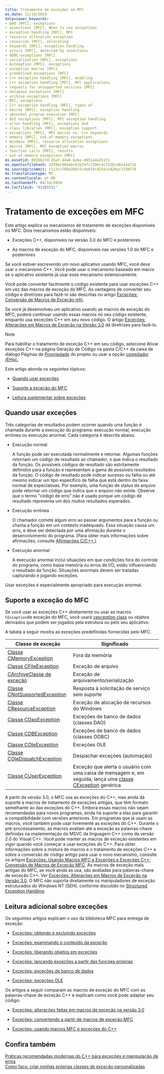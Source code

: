 ```yaml
---
title: Tratamento de exceções em MFC
ms.date: 11/19/2019
helpviewer_keywords:
- DAO [MFC], exceptions
- assertions [MFC], When to use exceptions
- exception handling [MFC], MFC
- resource allocation exception
- resources [MFC], allocating
- keywords [MFC], exception handling
- errors [MFC], detected by assertions
- ODBC exceptions [MFC]
- serialization [MFC], exceptions
- Automation [MFC], exceptions
- exception macros [MFC]
- predefined exceptions [MFC]
- C++ exception handling [MFC], enabling
- C++ exception handling [MFC], MFC applications
- requests for unsupported services [MFC]
- database exceptions [MFC]
- archive exceptions [MFC]
- MFC, exceptions
- C++ exception handling [MFC], types of
- macros [MFC], exception handling
- abnormal program execution [MFC]
- OLE exceptions [MFC], MFC exception handling
- error handling [MFC], exceptions and
- class libraries [MFC], exception support
- exceptions [MFC], MFC macros vs. C++ keywords
- memory [MFC], out-of-memory exceptions
- Windows [MFC], resource allocation exceptions
- macros [MFC], MFC exception macros
- function calls [MFC], results
- out-of-memory exceptions [MFC]
ms.assetid: 0926627d-2ba7-44a6-babe-d851a4a2517c
ms.openlocfilehash: d339ec98dabc6cb24fc7106c4c7238cd6a14a71b
ms.sourcegitcommit: c123cc76bb2b6c5cde6f4c425ece420ac733bf70
ms.translationtype: MT
ms.contentlocale: pt-BR
ms.lasthandoff: 04/14/2020
ms.locfileid: "81365531"
---
```

# <a name="exception-handling-in-mfc"></a>Tratamento de exceções em MFC

Este artigo explica os mecanismos de tratamento de exceções disponíveis no MFC. Dois mecanismos estão disponíveis:

- Exceções C++, disponíveis na versão 3.0 do MFC e posteriores

- As macros de exceção do MFC, disponíveis nas versões 1.0 do MFC e posteriores

Se você estiver escrevendo um novo aplicativo usando MFC, você deve usar o mecanismo C++. Você pode usar o mecanismo baseado em macro se o aplicativo existente já usar esse mecanismo extensivamente.

Você pode converter facilmente o código existente para usar exceções C++ em vez das macros de exceção do MFC. As vantagens de converter seu código e diretrizes para fazê-lo são descritas no artigo [Exceções: Conversão de Macros de Exceção mfc](../mfc/exceptions-converting-from-mfc-exception-macros.md).

Se você já desenvolveu um aplicativo usando as macros de exceção do MFC, poderá continuar usando essas macros no seu código existente, enquanto usa exceções C++ em seu novo código. O artigo [Exceções: Alterações em Macros de Exceção na Versão 3.0](../mfc/exceptions-changes-to-exception-macros-in-version-3-0.md) dá diretrizes para fazê-lo.

> [!NOTE]
> Para habilitar o tratamento de exceção C++ em seu código, selecione Ativar exceções C++ na página Geração de Código na pasta C/C++ da caixa de diálogo Páginas de [Propriedade](../build/reference/property-pages-visual-cpp.md) do projeto ou usar a opção [compilador /EHsc.](../build/reference/eh-exception-handling-model.md)

Este artigo aborda os seguintes tópicos:

- [Quando usar exceções](#_core_when_to_use_exceptions)

- [Suporte a exceção do MFC](#_core_mfc_exception_support)

- [Leitura suplementar sobre exceções](#_core_further_reading_about_exceptions)

## <a name="when-to-use-exceptions"></a><a name="_core_when_to_use_exceptions"></a>Quando usar exceções

Três categorias de resultados podem ocorrer quando uma função é chamada durante a execução do programa: execução normal, execução errônea ou execução anormal. Cada categoria é descrita abaixo.

- Execução normal

   A função pode ser executada normalmente e retornar. Algumas funções retornam um código de resultado ao chamador, o que indica o resultado da função. Os possíveis códigos de resultado são estritamente definidos para a função e representam a gama de possíveis resultados da função. O código de resultado pode indicar sucesso ou falha ou até mesmo indicar um tipo específico de falha que está dentro da faixa normal de expectativas. Por exemplo, uma função de status de arquivo pode retornar um código que indica que o arquivo não existe. Observe que o termo "código de erro" não é usado porque um código de resultado representa um dos muitos resultados esperados.

- Execução errônea

   O chamador comete algum erro ao passar argumentos para a função ou chama a função em um contexto inadequado. Essa situação causa um erro, e deve ser detectada por uma afirmação durante o desenvolvimento do programa. (Para obter mais informações sobre afirmações, consulte [Afirmações C/C++.)](/visualstudio/debugger/c-cpp-assertions)

- Execução anormal

   A execução anormal inclui situações em que condições fora do controle do programa, como baixa memória ou erros de I/O, estão influenciando o resultado da função. Situações anormais devem ser tratadas capturando e jogando exceções.

Usar exceções é especialmente apropriado para execução anormal.

## <a name="mfc-exception-support"></a><a name="_core_mfc_exception_support"></a>Suporte a exceção do MFC

Se você usar as exceções C++ diretamente ou usar as macros `CException`de exceção do MFC, você usará [cexception class](../mfc/reference/cexception-class.md) ou objetos derivados que podem ser jogados pela estrutura ou pelo seu aplicativo.

A tabela a seguir mostra as exceções predefinidas fornecidas pelo MFC.

|Classe de exceção|Significado|
|---------------------|-------------|
|[Classe CMemoryException](../mfc/reference/cmemoryexception-class.md)|Fora da memória|
|[Classe CFileException](../mfc/reference/cfileexception-class.md)|Exceção de arquivo|
|[CArchiveClasse de exceção](../mfc/reference/carchiveexception-class.md)|Exceção de arquivamento/serialização|
|[Classe CNotSupportedException](../mfc/reference/cnotsupportedexception-class.md)|Resposta à solicitação de serviço sem suporte|
|[Classe CResourceException](../mfc/reference/cresourceexception-class.md)|Exceção de alocação de recursos do Windows|
|[Classe CDaoException](../mfc/reference/cdaoexception-class.md)|Exceções de banco de dados (classes DAO)|
|[Classe CDBException](../mfc/reference/cdbexception-class.md)|Exceções de banco de dados (classes ODBC)|
|[Classe COleException](../mfc/reference/coleexception-class.md)|Exceções OLE|
|[Classe COleDispatchException](../mfc/reference/coledispatchexception-class.md)|Despachar exceções (automação)|
|[Classe CUserException](../mfc/reference/cuserexception-class.md)|Exceção que alerta o usuário com uma caixa de mensagem e, em seguida, lança uma [classe CException](../mfc/reference/cexception-class.md) genérica|

A partir da versão 3.0, o MFC usa as exceções do C++, mas ainda dá suporte a macros de tratamento de exceções antigas, que têm formato semelhante ao das exceções do C++. Embora essas macros não sejam recomendadas para novos programas, ainda há suporte a elas para garantir a compatibilidade com versões anteriores. Em programas que já usam as macros, você também pode usar livremente as exceções do C++. Durante o pré-processamento, as macros avaliam até a exceção as palavras-chave definidas na implementação do MSVC da linguagem C++ como da versão 2.0 do Visual C++. Você pode manter as macros de exceção existentes em vigor quando você começar a usar exceções do C++. Para obter informações sobre a mistura de macros e o tratamento de exceções C++ e sobre a conversão de código antigo para usar o novo mecanismo, consulte os artigos [Exceções: Usando Macros MFC e Exceções e Exceções C++:](../mfc/exceptions-using-mfc-macros-and-cpp-exceptions.md) [Conversão de Macros de Exceção MFC](../mfc/exceptions-converting-from-mfc-exception-macros.md). As macros de exceção mais antigas do MFC, se você ainda as usa, são avaliadas para palavras-chave de exceção C++. Ver [Exceções: Alterações em Macros de Exceção na Versão 3.0](../mfc/exceptions-changes-to-exception-macros-in-version-3-0.md). O MFC não suporta diretamente os manipuladores de exceção estruturados do Windows NT (SEH), conforme discutido no [Structured Exception Handling](/windows/win32/debug/structured-exception-handling).

## <a name="further-reading-about-exceptions"></a><a name="_core_further_reading_about_exceptions"></a>Leitura adicional sobre exceções

Os seguintes artigos explicam o uso da biblioteca MFC para entrega de exceção:

- [Exceções: obtendo e excluindo exceções](../mfc/exceptions-catching-and-deleting-exceptions.md)

- [Exceções: examinando o conteúdo da exceção](../mfc/exceptions-examining-exception-contents.md)

- [Exceções: liberando objetos em exceções](../mfc/exceptions-freeing-objects-in-exceptions.md)

- [Exceções: lançando exceções a partir das funções próprias](../mfc/exceptions-throwing-exceptions-from-your-own-functions.md)

- [Exceções: exceções de banco de dados](../mfc/exceptions-database-exceptions.md)

- [Exceções: exceções OLE](../mfc/exceptions-ole-exceptions.md)

Os artigos a seguir comparam as macros de exceção do MFC com as palavras-chave de exceção C++ e explicam como você pode adaptar seu código:

- [Exceções: alterações feitas em macros de exceção na versão 3.0](../mfc/exceptions-changes-to-exception-macros-in-version-3-0.md)

- [Exceções: convertendo a partir de macros de exceção MFC](../mfc/exceptions-converting-from-mfc-exception-macros.md)

- [Exceções: usando macros MFC e exceções do C++](../mfc/exceptions-using-mfc-macros-and-cpp-exceptions.md)

## <a name="see-also"></a>Confira também

[Práticas recomendadas modernas do C++ para exceções e manipulação de erros](../cpp/errors-and-exception-handling-modern-cpp.md)<br/>
[Como faço: criar minhas próprias classes de exceção personalizadas](https://go.microsoft.com/fwlink/p/?linkid=128045)
